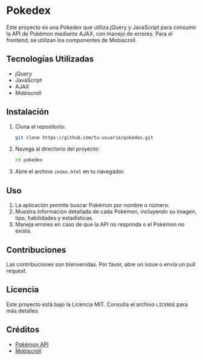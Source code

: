 # Pokedex

Este proyecto es una Pokedex que utiliza jQuery y JavaScript para consumir la API de Pokémon mediante AJAX, con manejo de errores. Para el frontend, se utilizan los componentes de Mobiscroll.

## Tecnologías Utilizadas

- jQuery
- JavaScript
- AJAX
- Mobiscroll

## Instalación

1. Clona el repositorio:
    ```bash
    git clone https://github.com/tu-usuario/pokedex.git
    ```
2. Navega al directorio del proyecto:
    ```bash
    cd pokedex
    ```
3. Abre el archivo `index.html` en tu navegador.

## Uso

1. La aplicación permite buscar Pokémon por nombre o número.
2. Muestra información detallada de cada Pokémon, incluyendo su imagen, tipo, habilidades y estadísticas.
3. Maneja errores en caso de que la API no responda o el Pokémon no exista.

## Contribuciones

Las contribuciones son bienvenidas. Por favor, abre un issue o envía un pull request.

## Licencia

Este proyecto está bajo la Licencia MIT. Consulta el archivo `LICENSE` para más detalles.

## Créditos

- [Pokémon API](https://pokeapi.co/)
- [Mobiscroll](https://mobiscroll.com/)
